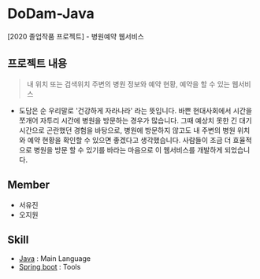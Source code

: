 # DoDam-Java
[2020 졸업작품 프로젝트] - 병원예약 웹서비스

## 프로젝트 내용
>내 위치 또는 검색위치 주변의 병원 정보와 예약 현황, 예약을 할 수 있는 웹서비스
- 도담은 순 우리말로 '건강하게 자라나라' 라는 뜻입니다.
바쁜 현대사회에서 시간을 쪼개어 자투리 시간에 병원을 방문하는 경우가 많습니다.
그때 예상치 못한 긴 대기시간으로 곤란했던 경험을 바탕으로, 병원에 방문하지 않고도 내 주변의 병원 위치와 예약 현황을 확인할 수 있으면 좋겠다고 생각했습니다. 사람들이 조금 더 효율적으로 병원을 방문 할 수 있기를 바라는 마음으로 이 웹서비스를 개발하게 되었습니다.

## Member
- 서유진
- 오지원

## Skill
- [Java](https://www.oracle.com/java/) : Main Language
- [Spring boot](https://spring.io/tools) : Tools
